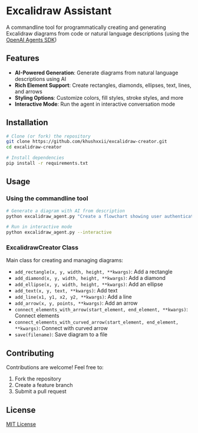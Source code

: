 # Excalidraw Assistant

A commandline tool for programmatically creating and generating Excalidraw diagrams from code or natural language descriptions (using the [OpenAI Agents SDK](https://platform.openai.com/docs/guides/agents))

## Features

- **AI-Powered Generation**: Generate diagrams from natural language descriptions using AI
- **Rich Element Support**: Create rectangles, diamonds, ellipses, text, lines, and arrows
- **Styling Options**: Customize colors, fill styles, stroke styles, and more
- **Interactive Mode**: Run the agent in interactive conversation mode

## Installation

```bash
# Clone (or fork) the repository
git clone https://github.com/khushxxii/excalidraw-creator.git
cd excalidraw-creator

# Install dependencies
pip install -r requirements.txt
```

## Usage

### Using the commandline tool

```bash
# Generate a diagram with AI from description
python excalidraw_agent.py "Create a flowchart showing user authentication process" --output auth_flow

# Run in interactive mode
python excalidraw_agent.py --interactive
```

### ExcalidrawCreator Class

Main class for creating and managing diagrams:

- `add_rectangle(x, y, width, height, **kwargs)`: Add a rectangle
- `add_diamond(x, y, width, height, **kwargs)`: Add a diamond
- `add_ellipse(x, y, width, height, **kwargs)`: Add an ellipse
- `add_text(x, y, text, **kwargs)`: Add text
- `add_line(x1, y1, x2, y2, **kwargs)`: Add a line
- `add_arrow(x, y, points, **kwargs)`: Add an arrow
- `connect_elements_with_arrow(start_element, end_element, **kwargs)`: Connect elements
- `connect_elements_with_curved_arrow(start_element, end_element, **kwargs)`: Connect with curved arrow
- `save(filename)`: Save diagram to a file

## Contributing

Contributions are welcome! Feel free to:

1. Fork the repository
2. Create a feature branch
3. Submit a pull request

## License

[MIT License](LICENSE)

